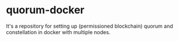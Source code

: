 # quorum-docker
It's a repository for setting up (permissioned blockchain) quorum and constellation in docker with multiple nodes.
